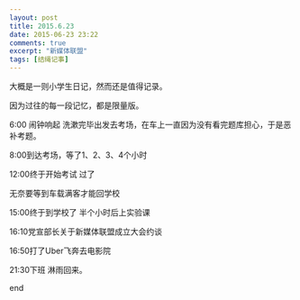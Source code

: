 ```yaml
---
layout: post
title: 2015.6.23
date: 2015-06-23 23:22
comments: true
excerpt: "新媒体联盟"
tags: [结绳记事]
---
```

大概是一则小学生日记，然而还是值得记录。

因为过往的每一段记忆，都是限量版。

6:00 闹钟响起 洗漱完毕出发去考场，在车上一直因为没有看完题库担心，于是恶补考题。

8:00到达考场，等了1、2、3、4个小时

12:00终于开始考试 过了

无奈要等到车载满客才能回学校

15:00终于到学校了 半个小时后上实验课

16:10党宣部长关于新媒体联盟成立大会约谈

16:50打了Uber飞奔去电影院

21:30下班 淋雨回来。

end
